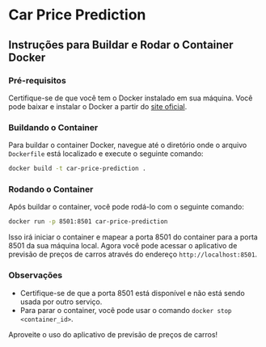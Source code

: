 # Car Price Prediction

## Instruções para Buildar e Rodar o Container Docker

### Pré-requisitos

Certifique-se de que você tem o Docker instalado em sua máquina. Você pode baixar e instalar o Docker a partir do [site oficial](https://www.docker.com/get-started).

### Buildando o Container

Para buildar o container Docker, navegue até o diretório onde o arquivo `Dockerfile` está localizado e execute o seguinte comando:

```sh
docker build -t car-price-prediction .
```

### Rodando o Container

Após buildar o container, você pode rodá-lo com o seguinte comando:

```sh
docker run -p 8501:8501 car-price-prediction
```

Isso irá iniciar o container e mapear a porta 8501 do container para a porta 8501 da sua máquina local. Agora você pode acessar o aplicativo de previsão de preços de carros através do endereço `http://localhost:8501`.

### Observações

- Certifique-se de que a porta 8501 está disponível e não está sendo usada por outro serviço.
- Para parar o container, você pode usar o comando `docker stop <container_id>`.

Aproveite o uso do aplicativo de previsão de preços de carros!
